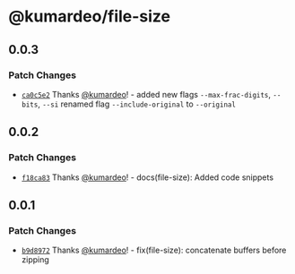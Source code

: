 # @kumardeo/file-size

## 0.0.3

### Patch Changes

- [`ca0c5e2`](https://github.com/kumardeo/kumardeo-npm/commit/ca0c5e207beff38f6ab67cca9c996435278495ec) Thanks [@kumardeo](https://github.com/kumardeo)! - added new flags `--max-frac-digits`, `--bits`, `--si`
  renamed flag `--include-original` to `--original`

## 0.0.2

### Patch Changes

- [`f18ca83`](https://github.com/kumardeo/kumardeo-npm/commit/f18ca832be311f1ab420189fbe71ab8f5571de39) Thanks [@kumardeo](https://github.com/kumardeo)! - docs(file-size): Added code snippets

## 0.0.1

### Patch Changes

- [`b9d8972`](https://github.com/kumardeo/kumardeo-npm/commit/b9d89721d632d21640e2fd381155a0426350f3da) Thanks [@kumardeo](https://github.com/kumardeo)! - fix(file-size): concatenate buffers before zipping

